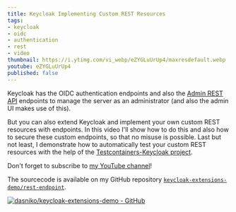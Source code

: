 ```yaml
---
title: Keycloak Implementing Custom REST Resources
tags:
- keycloak
- oidc
- authentication
- rest
- video
thumbnail: https://i.ytimg.com/vi_webp/eZYGLuUrUp4/maxresdefault.webp
youtube: eZYGLuUrUp4
published: false
---
```


Keycloak has the OIDC authentication endpoints and also the [Admin REST API](/2016/08/keycloak-admin-client.html) endpoints to manage the server as an administrator (and also the admin UI makes use of this).

But you can also extend Keycloak and implement your own custom REST resources with endpoints.
In this video I'll show how to do this and also how to secure these custom endpoints, so that no misuse is possible.
Last but not least, I demonstrate how to automatically test your custom REST resources with the help of the [Testcontainers-Keycloak project](/2019/12/testcontainers-keycloak.html).

Don't forget to subscribe to [my YouTube channel](https://www.youtube.com/c/NikoKöbler?sub_confirmation=1)!

The sourcecode is available on my GitHub repository [`keycloak-extensions-demo/rest-endpoint`](https://github.com/dasniko/keycloak-extensions-demo).

[![dasniko/keycloak-extensions-demo - GitHub](https://gh-card.dev/repos/dasniko/keycloak-extensions-demo.svg)](https://github.com/dasniko/keycloak-extensions-demo)
